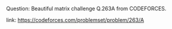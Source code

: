 Question: Beautiful matrix challenge Q.263A from CODEFORCES.

link: https://codeforces.com/problemset/problem/263/A
